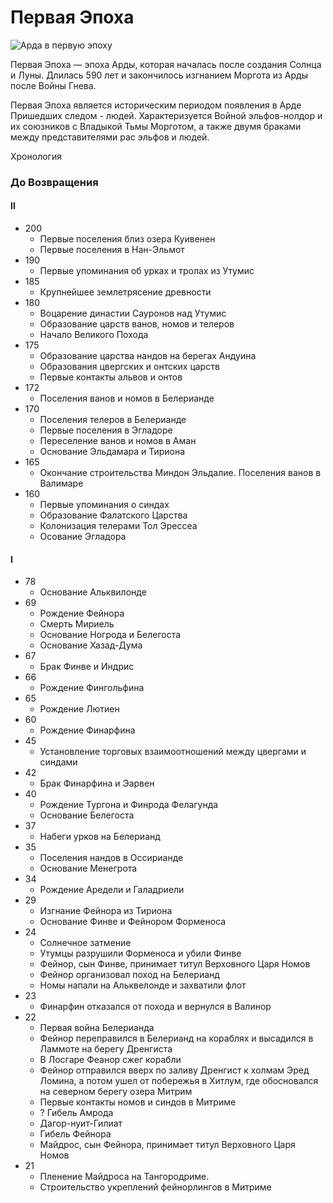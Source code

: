 # Первая Эпоха

![Арда в первую эпоху](https://vignette.wikia.nocookie.net/lotr/images/8/8c/Arda_in_First_Age.jpg/revision/latest?cb=20110310144552&path-prefix=ru)

Первая Эпоха — эпоха Арды, которая началась после создания Солнца и Луны.
Длилась 590 лет и закончилось изгнанием Моргота из Арды после Войны Гнева.

Первая Эпоха является историческим периодом появления в Арде Пришедших следом -
людей. Характеризуется Войной эльфов-нолдор и их союзников с Владыкой Тьмы
Морготом, а также двумя браками между представителями рас эльфов и людей.

Хронология


### До Возвращения

#### II

* 200
    *   Первые поселения близ озера Куивенен
    *   Первые поселения в Нан-Эльмот
* 190
    *   Первые упоминания об урках и тролах из Утумис
* 185
    *   Крупнейшее землетрясение древности
* 180
    *   Воцарение династии Сауронов над Утумис
    *   Образование царств ванов, номов и телеров
    *   Начало Великого Похода
* 175
    *   Образование царства нандов на берегах Андуина
    *   Образования цвергских и онтских царств
    *   Первые контакты альвов и онтов
* 172
    *   Поселения ванов и номов в Белерианде
* 170
    *   Поселения телеров в Белерианде
    *   Первые поселения в Эгладоре
    *   Переселение ванов и номов в Аман
    *   Основание Эльдамара и Тириона
* 165
    *   Окончание строительства Миндон Эльдалие. Поселения ванов в Валимаре
* 160
    *   Первые упоминания о синдах
    *   Образование Фалатского Царства
    *   Колонизация телерами Тол Эрессеа
    *   Осование Эгладора

#### I

* 78
    *   Основание Альквилонде
* 69
    *   Рождение Фейнора
    *   Смерть Мириель
    *   Основание Ногрода и Белегоста
    *   Основание Хазад-Дума
* 67
    *   Брак Финве и Индрис
* 66
    *   Рождение Фингольфина
* 65
    *   Рождение Лютиен
* 60
    *   Рождение Финарфина
* 45
    *   Установление торговых взаимоотношений между цвергами и синдами
* 42
    *   Брак Финарфина и Эарвен
* 40
    *   Рождение Тургона и Финрода Фелагунда
    *   Основание Белегоста
* 37
    *   Набеги урков на Белерианд
* 35
    *   Поселения нандов в Оссирианде
    *   Основание Менегрота
* 34
    *   Рождение Аредели и Галадриели
* 29
    *   Изгнание Фейнора из Тириона
    *   Основание Финве и Фейнором Форменоса
* 24
    *   Солнечное затмение
    *   Утумцы разрушили Форменоса и убили Финве
    *   Фейнор, сын Финве, принимает титул Верховного Царя Номов
    *   Фейнор организовал поход на Белерианд
    *   Номы напали на Альквелонде и захватили флот
* 23
    *   Финарфин отказался от похода и вернулся в Валинор
* 22
    *   Первая война Белерианда
    *   Фейнор переправился в Белерианд на кораблях и  высадился в Ламмоте на
        берегу Дренгиста
    *   В Лосгаре Феанор сжег корабли
    *   Фейнор отправился вверх по заливу Дренгист к холмам Эред Ломина, а
        потом ушел от побережья в Хитлум, где обосновался на северном берегу
        озера Митрим
    *   Первые контакты номов и синдов в Митриме
    *   ?   Гибель Амрода
    *   Дагор-нуит-Гилиат
    *   Гибель Фейнора
    *   Майдрос, сын Фейнора, принимает титул Верховного Царя Номов
* 21
    *   Пленение Майдроса на Тангородриме.
    *   Строительство укреплений фейнорлингов в Митриме

